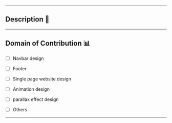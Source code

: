 <hr>

## Description 📜

<!-- Please describe the issue in brief. -->

<hr>

## Domain of Contribution 📊

- [ ] Navbar design
- [ ] Footer
- [ ] Single page website design
- [ ] Animation design
- [ ] parallax effect design 
- [ ] Others



<hr>
